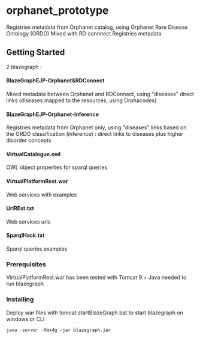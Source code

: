 # orphanet_prototype

Registries metadata from Orphanet catalog, using Orphanet Rare Disease Ontology (ORDO)
Mixed with RD connnect Registries metadata

## Getting Started

2 blazegraph :
#### BlazeGraphEJP-Orphanet&RDConnect
Mixed metadata between Orphanet and RDConnect, using "diseases" direct links (diseases mapped to the resources, using Orphacodes)


#### BlazeGraphEJP-Orphanet-Inference
Registries metadata from Orphanet only, using "diseases" links based on the ORDO classification (inference) : direct links to diseases plus higher disorder concepts

#### VirtualCatalogue.owl
OWL object properties for sparql queries

#### VirtualPlatformRest.war
Web services with examples

#### UrlREst.txt
Web services urls

#### SparqlHack.txt
Sparql queries examples

### Prerequisites

VirtualPlatformRest.war has been tested with Tomcat 9.+
Java needed to run blazegraph

### Installing

Deploy war files with tomcat
startBlazeGraph.bat to start blazegraph on windows
or CLI
```
java -server -Xmx4g -jar blazegraph.jar
```

